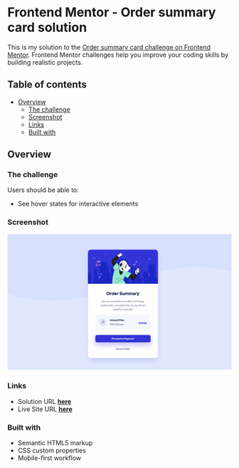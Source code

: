 # Frontend Mentor - Order summary card solution

This is my solution to the [Order summary card challenge on Frontend Mentor](https://www.frontendmentor.io/challenges/order-summary-component-QlPmajDUj). Frontend Mentor challenges help you improve your coding skills by building realistic projects.

## Table of contents

- [Overview](#overview)
  - [The challenge](#the-challenge)
  - [Screenshot](#screenshot)
  - [Links](#links)
  - [Built with](#built-with)

## Overview

### The challenge

Users should be able to:

- See hover states for interactive elements

### Screenshot

![Finished project screenshot](./design/finished-project.png)

### Links

- Solution URL [**here**](https://github.com/KristineSoncika/FEM-order-summary-component)
- Live Site URL [**here**](https://your-live-site-url.com)

### Built with

- Semantic HTML5 markup
- CSS custom properties
- Mobile-first workflow
